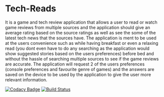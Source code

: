# Tech-Reads

It is a game and tech review application that allows a user to read or watch game reviews from multiple sources and the application should give an average rating based on the source ratings as well as see the some of the latest tech news that the sources have. The application is ment to be used at the users convenience such as while having breakfast or even a relaxing read (you dont even have to do any searching as the application would show suggested stories based on the users preferences) before bed and without the hassle of searching multiple sources to see if the game reviews are accurate. The application will request 2 of the users preferences (console preferences and favourite genre of games) and the answers are saved on the device to be used by the application to give the user more relevant information.

[![Codacy Badge](https://api.codacy.com/project/badge/Grade/b24eb58a4206417caba990c2638897c9)](https://app.codacy.com/manual/AMadanlal/Tech-Reads?utm_source=github.com&utm_medium=referral&utm_content=AMadanlal/Tech-Reads&utm_campaign=Badge_Grade_Settings)
[![Build Status](https://app.bitrise.io/app/ec3388ff1e084b74/status.svg?token=S1vcbiIIsvsG54n9LiU2eQ)](https://app.bitrise.io/app/ec3388ff1e084b74)
